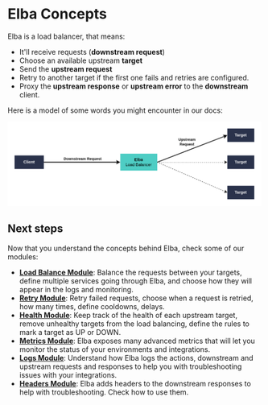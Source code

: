# Elba Concepts

Elba is a load balancer, that means:
- It'll receive requests (**downstream request**)
- Choose an available upstream **target**
- Send the **upstream request**
- Retry to another target if the first one fails and retries are configured.
- Proxy the **upstream response** or **upstream error** to the **downstream** client.

Here is a model of some words you might encounter in our docs:

![Balancer Concepts](./concepts-balancer.png)


## Next steps

Now that you understand the concepts behind Elba, check some of our modules:
- **[Load Balance Module](./load-balance.md)**: Balance the requests between your targets, define multiple services going through Elba, and choose how they will appear in the logs and monitoring.
- **[Retry Module](./retry.md)**: Retry failed requests, choose when a request is retried, how many times, define cooldowns, delays.
- **[Health Module](./health.md)**: Keep track of the health of each upstream target, remove unhealthy targets from the load balancing, define the rules to mark a target as UP or DOWN.
- **[Metrics Module](./metrics.md)**: Elba exposes many advanced metrics that will let you monitor the status of your environments and integrations.
- **[Logs Module](./logs.md)**: Understand how Elba logs the actions, downstream and upstream requests and responses to help you with troubleshooting issues with your integrations.
- **[Headers Module](./headers.md)**: Elba adds headers to the downstream responses to help with troubleshooting. Check how to use them.
